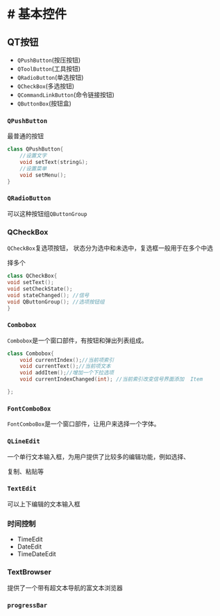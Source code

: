 # # 基本控件

## QT按钮

+ `QPushButton`(按压按钮)
+ `QToolButton`(工具按钮)
+ `QRadioButton`(单选按钮)
+ `QCheckBox`(多选按钮)
+ `QCommandLinkButton`(命令链接按钮)
+ `QButtonBox`(按钮盒)

### `QPushButton`

最普通的按钮

```cpp
class QPushButton{
    //设置文字
	void setText(string&);
    //设置菜单
    void setMenu();
}
```

### `QRadioButton`

可以这种按钮组`QButtonGroup`



### QCheckBox

`QCheckBox`复选项按钮， 状态分为选中和未选中，复选框一般用于在多个中选

择多个

```cpp
class QCheckBox{
void setText();
void setCheckState();
void stateChanged(); //信号
void QButtonGroup(); //选项按钮组
}
```



### `Combobox`

`Combobox`是一个窗口部件，有按钮和弹出列表组成。

```cpp
class Combobox{
    void currentIndex();//当前项索引
    void currentText();//当前项文本
    void addItem();//增加一个下拉选项
    void currentIndexChanged(int); //当前索引改变信号界面添加  Item

};

```



### `FontComboBox`

`FontComboBox`是一个窗口部件，让用户来选择一个字体。



### `QLineEdit`

一个单行文本输入框，为用户提供了比较多的编辑功能，例如选择、

复制、粘贴等

### `TextEdit`

可以上下编辑的文本输入框





### 时间控制

+ TimeEdit 
+ DateEdit 
+ TimeDateEdit

### TextBrowser

提供了一个带有超文本导航的富文本浏览器

### `progressBar`

